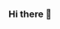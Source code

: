 ### Hi there 👋

 <!--
 **teemnewgenz/teemnewgenz** is a ✨ _special_ ✨ repository because its `README.md` (this file) appears on your GitHub profile.

 Here are some ideas to get you started:

 - 🔭 I’m currently working on ...
 - 🌱 I’m currently learning ...
 - 👯 I’m looking to collaborate on ...
 - 🤔 I’m looking for help with ...
 - 💬 Ask me about ...
 - 📫 How to reach me: ...
 - 😄 Pronouns: ...
 - ⚡ Fun fact: ...
 -->
